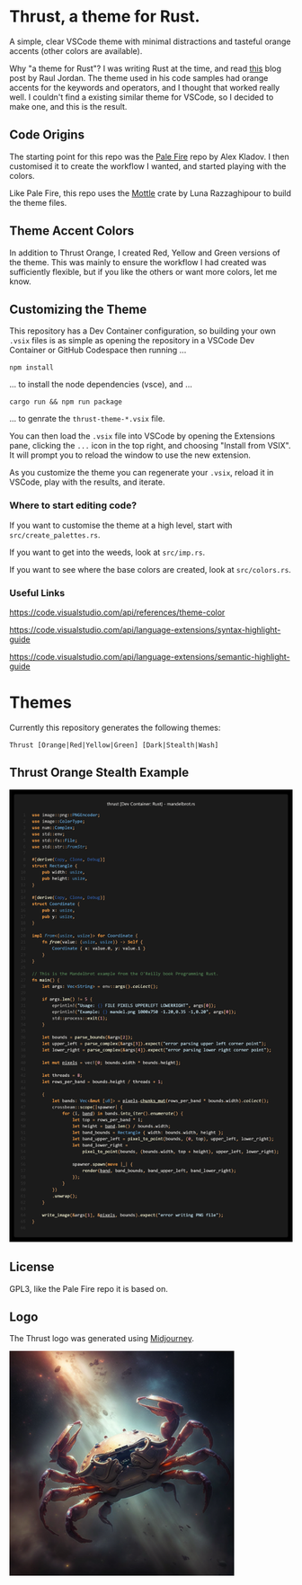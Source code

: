 # Thrust, a theme for Rust.

A simple, clear VSCode theme with minimal distractions and tasteful orange accents (other colors are available).

Why "a theme for Rust"? 
I was writing Rust at the time, and read [this](https://rauljordan.com/rust-concepts-i-wish-i-learned-earlier/) blog post by Raul Jordan. 
The theme used in his code samples had orange accents for the keywords and operators, and I thought that worked really well. 
I couldn't find a existing similar theme for VSCode, so I decided to make one, and this is the result.

## Code Origins

The starting point for this repo was the [Pale Fire](https://github.com/matklad/pale-fire) repo by Alex Kladov.
I then customised it to create the workflow I wanted, and started playing with the colors.

Like Pale Fire, this repo uses the [Mottle](https://github.com/arzg/mottle) crate by Luna Razzaghipour to build the theme files.

## Theme Accent Colors

In addition to Thrust Orange, I created Red, Yellow and Green versions of the theme. 
This was mainly to ensure the workflow I had created was sufficiently flexible,
but if you like the others or want more colors, let me know.

## Customizing the Theme

This repository has a Dev Container configuration, so building your own `.vsix` files is as simple as
opening the repository in a VSCode Dev Container or GitHub Codespace then running ...

```
npm install
```
... to install the node dependencies (vsce), and ...

```
cargo run && npm run package
```

... to genrate the `thrust-theme-*.vsix` file.

You can then load the `.vsix` file into VSCode by opening the Extensions pane, clicking the `...` icon in the top right, and choosing "Install from VSIX". It will prompt you to reload the window to use the new extension.

As you customize the theme you can regenerate your `.vsix`, reload it in VSCode, play with the results, and iterate.

### Where to start editing code?

If you want to customise the theme at a high level, start with `src/create_palettes.rs`. 

If you want to get into the weeds, look at `src/imp.rs`.

If you want to see where the base colors are created, look at `src/colors.rs`.

### Useful Links

https://code.visualstudio.com/api/references/theme-color

https://code.visualstudio.com/api/language-extensions/syntax-highlight-guide

https://code.visualstudio.com/api/language-extensions/semantic-highlight-guide


# Themes

Currently this repository generates the following themes:
```
Thrust [Orange|Red|Yellow|Green] [Dark|Stealth|Wash]
```
## Thrust Orange Stealth Example


<img src="https://github.com/jamesthurley/thrust/raw/main/thrust-orange-stealth.png" width="803px">


## License

GPL3, like the Pale Fire repo it is based on.

## Logo

The Thrust logo was generated using [Midjourney](https://www.midjourney.com/).

<img src="https://github.com/jamesthurley/thrust/raw/main/thrust-logo.png" width="400px">
